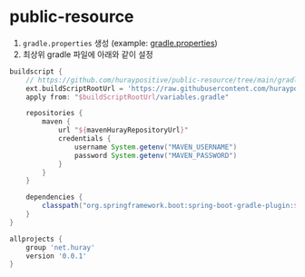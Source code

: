 # public-resource

1. `gradle.properties` 생성 (example: [gradle.properties][gradle.properties])
1. 최상위 gradle 파일에 아래와 같이 설정 

``` gradle
buildscript {
    // https://github.com/huraypositive/public-resource/tree/main/gradle
    ext.buildScriptRootUrl = 'https://raw.githubusercontent.com/huraypositive/public-resource/main/gradle'
    apply from: "$buildScriptRootUrl/variables.gradle"

    repositories {
        maven {
            url "${mavenHurayRepositoryUrl}"
            credentials {
                username System.getenv("MAVEN_USERNAME")
                password System.getenv("MAVEN_PASSWORD")
            }
        }
    }

    dependencies {
        classpath("org.springframework.boot:spring-boot-gradle-plugin:$springBootVersion")
    }
}

allprojects {
    group 'net.huray'
    version '0.0.1'
}
```

<!-- external links --> 
[gradle.properties]: https://github.com/huraypositive/core-platform-team/blob/main/gradle.properties
